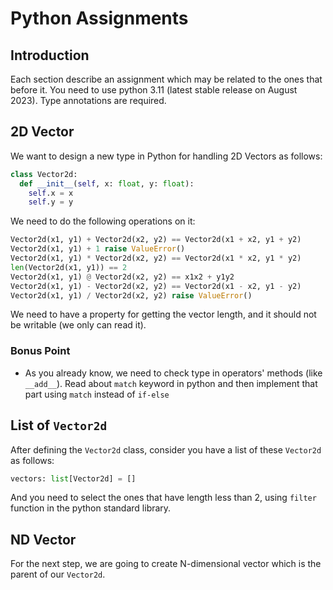 # Python Assignments

## Introduction

Each section describe an assignment which may be related to the ones that before it.
You need to use python 3.11 (latest stable release on August 2023). Type annotations are required.

## 2D Vector

We want to design a new type in Python for handling 2D Vectors as follows:

```python
class Vector2d:
  def __init__(self, x: float, y: float):
    self.x = x
    self.y = y
```

We need to do the following operations on it:

```python
Vector2d(x1, y1) + Vector2d(x2, y2) == Vector2d(x1 + x2, y1 + y2)
Vector2d(x1, y1) + 1 raise ValueError()
Vector2d(x1, y1) * Vector2d(x2, y2) == Vector2d(x1 * x2, y1 * y2)
len(Vector2d(x1, y1)) == 2
Vector2d(x1, y1) @ Vector2d(x2, y2) == x1x2 + y1y2
Vector2d(x1, y1) - Vector2d(x2, y2) == Vector2d(x1 - x2, y1 - y2)
Vector2d(x1, y1) / Vector2d(x2, y2) raise ValueError()
```

We need to have a property for getting the vector length, and it should not be writable (we only can read it).

### Bonus Point

- As you already know, we need to check type in operators' methods (like `__add__`). Read about `match` keyword in python and then implement that part
  using `match` instead of `if-else`

## List of `Vector2d`

After defining the `Vector2d` class, consider you have a list of these `Vector2d` as follows:

```python
vectors: list[Vector2d] = []
```

And you need to select the ones that have length less than 2, using `filter` function in the python standard library.

## ND Vector

For the next step, we are going to create N-dimensional vector which is the parent
of our `Vector2d`.
